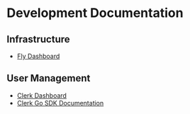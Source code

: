 # Development Documentation

## Infrastructure

* [Fly Dashboard](https://fly.io/dashboard/)

## User Management

* [Clerk Dashboard](https://dashboard.clerk.com/)
* [Clerk Go SDK Documentation](https://pkg.go.dev/github.com/clerkinc/clerk-sdk-go)
